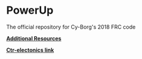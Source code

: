# PowerUp
The official repository for Cy-Borg's 2018 FRC code

**[Additional Resources](https://github.com/cyborgs3335/2018-FRC-resources)**

**[Ctr-electonics link](https://www.ctr-electronics.com/hro.html#product_tabs_technical_resources)**
